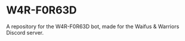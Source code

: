 # W4R-F0R63D
A repository for the W4R-F0R63D bot, made for the Waifus &amp; Warriors Discord server.
